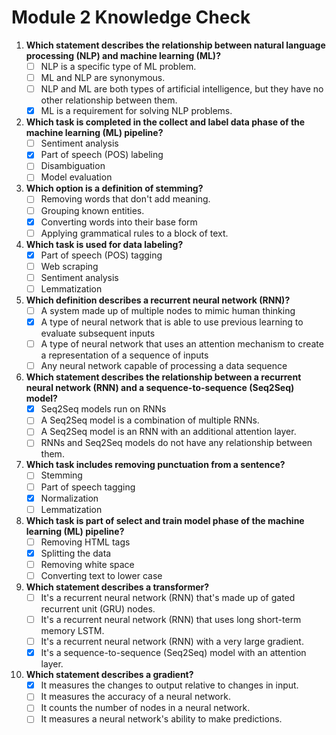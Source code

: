 # Module 2 Knowledge Check

1. **Which statement describes the relationship between natural language processing (NLP) and machine learning (ML)?**
    - [ ] NLP is a specific type of ML problem.
    - [ ] ML and NLP are synonymous.
    - [ ] NLP and ML are both types of artificial intelligence, but they have no other relationship between them.
    - [x] ML is a requirement for solving NLP problems.

2. **Which task is completed in the collect and label data phase of the machine learning (ML) pipeline?**
    - [ ] Sentiment analysis
    - [x] Part of speech (POS) labeling
    - [ ] Disambiguation
    - [ ] Model evaluation

3. **Which option is a definition of stemming?**
    - [ ] Removing words that don't add meaning.
    - [ ] Grouping known entities.
    - [x] Converting words into their base form
    - [ ] Applying grammatical rules to a block of text.

4. **Which task is used for data labeling?**
    - [x] Part of speech (POS) tagging
    - [ ] Web scraping
    - [ ] Sentiment analysis
    - [ ] Lemmatization

5. **Which definition describes a recurrent neural network (RNN)?**
    - [ ] A system made up of multiple nodes to mimic human thinking
    - [x] A type of neural network that is able to use previous learning to evaluate subsequent inputs
    - [ ] A type of neural network that uses an attention mechanism to create a representation of a sequence of inputs
    - [ ] Any neural network capable of processing a data sequence

6. **Which statement describes the relationship between a recurrent neural network (RNN) and a sequence-to-sequence (Seq2Seq) model?**
    - [x] Seq2Seq models run on RNNs
    - [ ] A Seq2Seq model is a combination of multiple RNNs.
    - [ ] A Seq2Seq model is an RNN with an additional attention layer.
    - [ ] RNNs and Seq2Seq models do not have any relationship between them.

7. **Which task includes removing punctuation from a sentence?**
    - [ ] Stemming
    - [ ] Part of speech tagging
    - [x] Normalization
    - [ ] Lemmatization

8. **Which task is part of select and train model phase of the machine learning (ML) pipeline?**
    - [ ] Removing HTML tags
    - [x] Splitting the data
    - [ ] Removing white space
    - [ ] Converting text to lower case

9. **Which statement describes a transformer?**
    - [ ] It's a recurrent neural network (RNN) that's made up of gated recurrent unit (GRU) nodes.
    - [ ] It's a recurrent neural network (RNN) that uses long short-term memory LSTM.
    - [ ] It's a recurrent neural network (RNN) with a very large gradient.
    - [x] It's a sequence-to-sequence (Seq2Seq) model with an attention layer.

10. **Which statement describes a gradient?**
    - [x] It measures the changes to output relative to changes in input.
    - [ ] It measures the accuracy of a neural network.
    - [ ] It counts the number of nodes in a neural network.
    - [ ] It measures a neural network's ability to make predictions.
